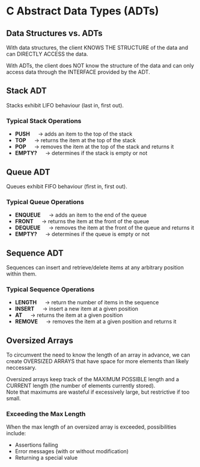 # C Abstract Data Types (ADTs)

## Data Structures vs. ADTs
With data structures, the client KNOWS THE STRUCTURE of the data and can DIRECTLY ACCESS the data. <br>

With ADTs, the client does NOT know the structure of the data and can only access data through the INTERFACE provided by the ADT. <br>

## Stack ADT
Stacks exhibit LIFO behaviour (last in, first out).

### Typical Stack Operations
- **PUSH**
&emsp; → adds an item to the top of the stack
- **TOP**
&emsp; → returns the item at the top of the stack
- **POP**
&emsp; → removes the item at the top of the stack and returns it
- **EMPTY?**
&emsp; → determines if the stack is empty or not

## Queue ADT
Queues exhibit FIFO behaviour (first in, first out).

### Typical Queue Operations
- **ENQUEUE**
&emsp; → adds an item to the end of the queue
- **FRONT**
&emsp; → returns the item at the front of the queue
- **DEQUEUE**
&emsp; → removes the item at the front of the queue and returns it
- **EMPTY?**
&emsp; → determines if the queue is empty or not

## Sequence ADT
Sequences can insert and retrieve/delete items at any arbitrary position within them.

### Typical Sequence Operations
- **LENGTH**
&emsp; → return the number of items in the sequence
- **INSERT**
&emsp; → insert a new item at a given position
- **AT**
&emsp; → returns the item at a given position
- **REMOVE**
&emsp; → removes the item at a given position and returns it

## Oversized Arrays
To circumvent the need to know the length of an array in advance, we can create OVERSIZED ARRAYS that have space for more elements than likely neccessary. <br>

Oversized arrays keep track of the MAXIMUM POSSIBLE length and a CURRENT length (the number of elements currently stored). <br>
Note that maximums are wasteful if excessively large, but restrictive if too small. 

### Exceeding the Max Length
When the max length of an oversized array is exceeded, possibilities include:

- Assertions failing
- Error messages (with or without modification)
- Returning a special value








